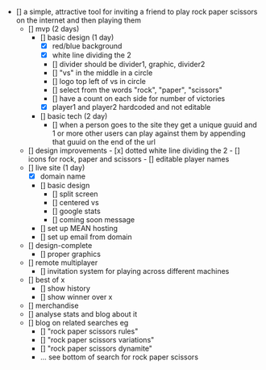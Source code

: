 - [] a simple, attractive tool for inviting a friend to play rock paper scissors on the internet and then playing them
	- [] mvp (2 days)
		- [] basic design (1 day)
			- [x] red/blue background
			- [x] white line dividing the 2
			- [] divider should be divider1, graphic, divider2
			- [] "vs" in the middle in a circle
			- [] logo top left of vs in circle
			- [] select from the words "rock", "paper", "scissors"
			- [] have a count on each side for number of victories
			- [x] player1 and player2 hardcoded and not editable
		- [] basic tech (2 day)
			- [] when a person goes to the site they get a unique guuid and 1 or more other users can play against them by appending that guuid on the end of the url
	- [] design improvements
			- [x] dotted white line dividing the 2
			- [] icons for rock, paper and scissors
			- [] editable player names
	- [] live site (1 day)
		- [x] domain name
		- [] basic design
			- [] split screen
			- [] centered vs
			- [] google stats
			- [] coming soon message
		- [] set up MEAN hosting
		- [] set up email from domain
	- [] design-complete
		- [] proper graphics
	- [] remote multiplayer
		- [] invitation system for playing across different machines
	- [] best of x
		- [] show history
		- [] show winner over x
	- [] merchandise
	- [] analyse stats and blog about it
	- [] blog on related searches eg
		- [] "rock paper scissors rules"
		- [] "rock paper scissors variations"
		- [] "rock paper scissors dynamite"
		- ... see bottom of search for rock paper scissors
